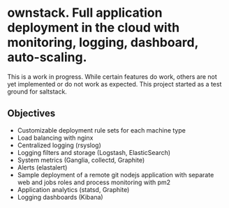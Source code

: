 # ownstack. Full application deployment in the cloud with monitoring, logging, dashboard, auto-scaling.

This is a work in progress. While certain features do work, others are not yet implemented or do not work as expected.
This project started as a test ground for saltstack.

## Objectives

* Customizable deployment rule sets for each machine type
* Load balancing with nginx
* Centralized logging (rsyslog)
* Logging filters and storage (Logstash, ElasticSearch)
* System metrics (Ganglia, collectd, Graphite)
* Alerts (elastalert)
* Sample deployment of a remote git nodejs application with separate web and jobs roles and process monitoring with pm2
* Application analytics (statsd, Graphite)
* Logging dashboards (Kibana)
